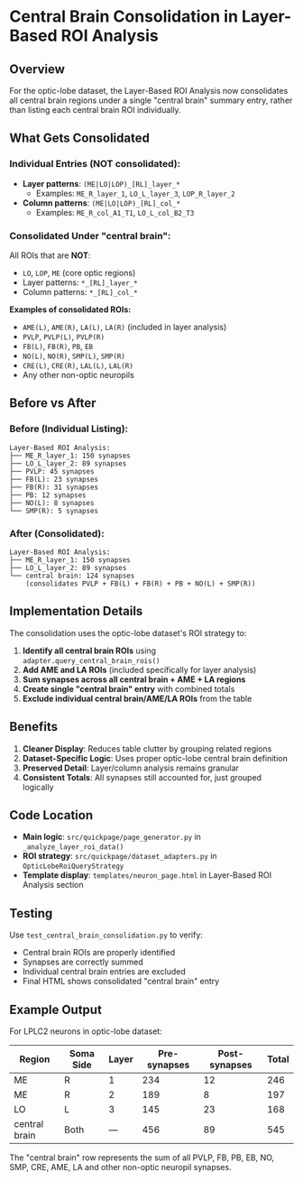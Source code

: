 # Central Brain Consolidation in Layer-Based ROI Analysis

## Overview

For the optic-lobe dataset, the Layer-Based ROI Analysis now consolidates all central brain regions under a single "central brain" summary entry, rather than listing each central brain ROI individually.

## What Gets Consolidated

### Individual Entries (NOT consolidated):
- **Layer patterns**: `(ME|LO|LOP)_[RL]_layer_*`
  - Examples: `ME_R_layer_1`, `LO_L_layer_3`, `LOP_R_layer_2`
- **Column patterns**: `(ME|LO|LOP)_[RL]_col_*`
  - Examples: `ME_R_col_A1_T1`, `LO_L_col_B2_T3`

### Consolidated Under "central brain":
All ROIs that are **NOT**:
- `LO`, `LOP`, `ME` (core optic regions)
- Layer patterns: `*_[RL]_layer_*`
- Column patterns: `*_[RL]_col_*`

**Examples of consolidated ROIs:**
- `AME(L)`, `AME(R)`, `LA(L)`, `LA(R)` (included in layer analysis)
- `PVLP`, `PVLP(L)`, `PVLP(R)`
- `FB(L)`, `FB(R)`, `PB`, `EB`
- `NO(L)`, `NO(R)`, `SMP(L)`, `SMP(R)`
- `CRE(L)`, `CRE(R)`, `LAL(L)`, `LAL(R)`
- Any other non-optic neuropils

## Before vs After

### Before (Individual Listing):
```
Layer-Based ROI Analysis:
├── ME_R_layer_1: 150 synapses
├── LO_L_layer_2: 89 synapses
├── PVLP: 45 synapses
├── FB(L): 23 synapses
├── FB(R): 31 synapses
├── PB: 12 synapses
├── NO(L): 8 synapses
└── SMP(R): 5 synapses
```

### After (Consolidated):
```
Layer-Based ROI Analysis:
├── ME_R_layer_1: 150 synapses
├── LO_L_layer_2: 89 synapses
└── central brain: 124 synapses
    (consolidates PVLP + FB(L) + FB(R) + PB + NO(L) + SMP(R))
```

## Implementation Details

The consolidation uses the optic-lobe dataset's ROI strategy to:

1. **Identify all central brain ROIs** using `adapter.query_central_brain_rois()`
2. **Add AME and LA ROIs** (included specifically for layer analysis)
3. **Sum synapses across all central brain + AME + LA regions**
4. **Create single "central brain" entry** with combined totals
5. **Exclude individual central brain/AME/LA ROIs** from the table

## Benefits

1. **Cleaner Display**: Reduces table clutter by grouping related regions
2. **Dataset-Specific Logic**: Uses proper optic-lobe central brain definition
3. **Preserved Detail**: Layer/column analysis remains granular
4. **Consistent Totals**: All synapses still accounted for, just grouped logically

## Code Location

- **Main logic**: `src/quickpage/page_generator.py` in `_analyze_layer_roi_data()`
- **ROI strategy**: `src/quickpage/dataset_adapters.py` in `OpticLobeRoiQueryStrategy`
- **Template display**: `templates/neuron_page.html` in Layer-Based ROI Analysis section

## Testing

Use `test_central_brain_consolidation.py` to verify:
- Central brain ROIs are properly identified
- Synapses are correctly summed
- Individual central brain entries are excluded
- Final HTML shows consolidated "central brain" entry

## Example Output

For LPLC2 neurons in optic-lobe dataset:

| Region | Soma Side | Layer | Pre-synapses | Post-synapses | Total |
|--------|-----------|-------|--------------|---------------|-------|
| ME | R | 1 | 234 | 12 | 246 |
| ME | R | 2 | 189 | 8 | 197 |
| LO | L | 3 | 145 | 23 | 168 |
| central brain | Both | — | 456 | 89 | 545 |

The "central brain" row represents the sum of all PVLP, FB, PB, EB, NO, SMP, CRE, AME, LA and other non-optic neuropil synapses.
